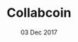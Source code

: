 ---
layout: project_page
title: "Collabcoin"
excerpt: "Decentralised Crowdsourced Investment Fund"
imgurl: /assets/images/collabcoin/execution.png
gitlink: https://github.com/waqasaliabbasi/CollabCoin
projectdate: 03 Dec 2017
date: 03 Dec 2017
images:
  - /assets/images/collabcoin/execution.png
  - /assets/images/collabcoin/hongkong_round.JPG
  - /assets/images/collabcoin/market.png
  - /assets/images/collabcoin/scbgrandfinals.jpg
  - /assets/images/collabcoin/technical.png
projectdescription: "The product aims at making a Market-beating portfolio by Crowd-sourcing insights and capital </br>
It involves making use of talented individuals to create their portfolio of various funds and then executes orders from the individuals whose portfolio performs better essentially creating a bigger market beating portfolio. </br>
Our Algorithm gives incentives in terms of collabcoins (blockchain based currency) to the individuals who perform better and they can reap the benefits of being involved in the platforms using their collabcoins"
teamdesc: The project was developed by a team of 5 from October 2017 until December 2017 for Shanghai Commercial Bank Hackathon
technology_stack: 
  - BigChainDB Blockchain 
  - Meteor based Frontend (Web Application)
  - Azure Batch AI used for training the model
  - Integrated Front-End utilising latest javascript and boostrap 4.0
awards:
  - Runner-up:Shanghai Commercial Bank Fintech Hackathon Grand Finals (50,000 RMB)
  - Winner:Shanghai Commercial Bank Fintech Hackathon Hong Kong Round (20,000 HKD)
team:
  member1:
    link: https://piyushjha.me
    name: Piyush Jha
  member2:
    link: https://waqasali.dev
    name: Waqas Ali
  member3:
    link: https://www.linkedin.com/in/michelle-wing-yu-lee-571604b8/
    name: Michelle Lee
  member4:
    link: https://www.linkedin.com/in/chris-chun-kau-wong-8a05bba4/
    name: Chris Wong
  member5:
    name: Chloe
---